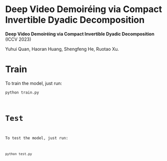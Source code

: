 # Deep Video Demoiréing via Compact Invertible Dyadic Decomposition

**Deep Video Demoiréing via Compact Invertible Dyadic Decomposition** (ICCV 2023)  

Yuhui Quan, Haoran Huang, Shengfeng He, Ruotao Xu.

# Train
To train the model, just run:

<code>python train.py
# Test
To test the model, just run:

<code>python test.py
